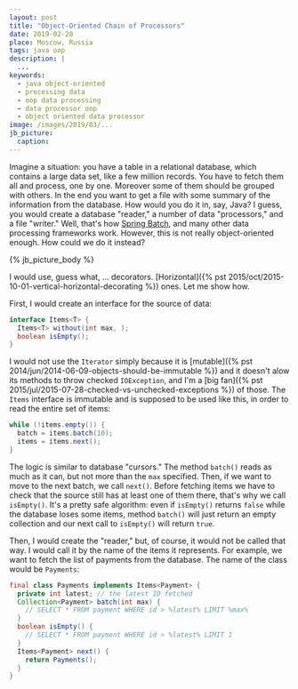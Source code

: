 ```yaml
---
layout: post
title: "Object-Oriented Chain of Processors"
date: 2019-02-28
place: Moscow, Russia
tags: java oop
description: |
  ...
keywords:
  - java object-oriented
  - processing data
  - oop data processing
  - data processor oop
  - object oriented data processor
image: /images/2019/03/...
jb_picture:
  caption:
---
```


Imagine a situation: you have a table in a relational database, which contains a large
data set, like a few million records. You have to fetch them all and process,
one by one. Moreover some of them should be grouped with others. In the end
you want to get a file with some summary of the information from the database.
How would you do it in, say, Java? I guess, you would create a database "reader,"
a number of data "processors," and a file "writer." Well, that's how
[Spring Batch](https://spring.io/projects/spring-batch), and many other data
processing frameworks work. However, this is not really object-oriented enough.
How could we do it instead?

<!--more-->

{% jb_picture_body %}

I would use, guess what, ... decorators.
[Horizontal]({% pst 2015/oct/2015-10-01-vertical-horizontal-decorating %}) ones.
Let me show how.

First, I would create an interface for the source of data:

```java
interface Items<T> {
  Items<T> without(int max, );
  boolean isEmpty();
}
```

I would not use the `Iterator` simply because it is
[mutable]({% pst 2014/jun/2014-06-09-objects-should-be-immutable %}) and
it doesn't alow its methods
to throw checked `IOException`, and I'm a
[big fan]({% pst 2015/jul/2015-07-28-checked-vs-unchecked-exceptions %}) of those.
The `Items` interface is immutable and is supposed to be used like this,
in order to read the entire set of items:

```java
while (!items.empty()) {
  batch = items.batch(10);
  items = items.next();
}
```

The logic is similar to database "cursors."
The method `batch()` reads as much as it can, but not more than the
`max` specified. Then, if we want to move to the next batch, we call
`next()`. Before fetching items we have to check that the source
still has at least one of them there, that's why we call `isEmpty()`. It's a
pretty safe algorithm: even if `isEmpty()` returns `false` while the database
loses some items, method `batch()` will just return an empty collection
and our next call to `isEmpty()` will return `true`.

Then, I would create the "reader," but, of course, it would not be called
that way. I would call it by the name of the items it represents. For example,
we want to fetch the list of payments from the database. The name of the
class would be `Payments`:

```java
final class Payments implements Items<Payment> {
  private int latest; // the latest ID fetched
  Collection<Payment> batch(int max) {
    // SELECT * FROM payment WHERE id > %latest% LIMIT %max%
  }
  boolean isEmpty() {
    // SELECT * FROM payment WHERE id > %latest% LIMIT 1
  }
  Items<Payment> next() {
    return Payments();
  }
}
```














